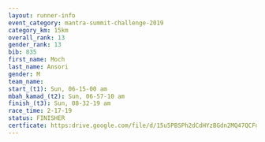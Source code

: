 ```yaml
---
layout: runner-info 
event_category: mantra-summit-challenge-2019 
category_km: 15km 
overall_rank: 13
gender_rank: 13
bib: 835
first_name: Moch
last_name: Ansori
gender: M
team_name: 
start_(t1): Sun, 06-15-00 am
mbah_kamad_(t2): Sun, 06-57-10 am
finish_(t3): Sun, 08-32-19 am
race_time: 2-17-19
status: FINISHER
certficate: https:drive.google.com/file/d/15u5PBSPh2dCdHYzBGdn2MQ47QCFdHjP0/view?usp=sharing
---
```

